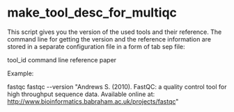 # make_tool_desc_for_multiqc

This script gives you the version of the used tools and their reference. 
The command line for getting the version and the reference information are stored in a separate 
configuration file in a form of tab sep file:


tool_id		command line	reference paper

Example:

fastqc  fastqc --version        "Andrews S. (2010). FastQC: a quality control tool for high throughput sequence data. Available online at: http://www.bioinformatics.babraham.ac.uk/projects/fastqc"	
